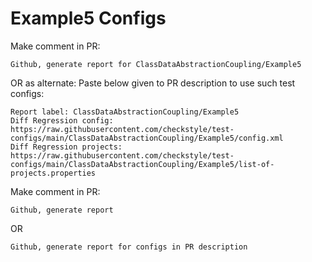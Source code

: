 # Example5 Configs
Make comment in PR:
```
Github, generate report for ClassDataAbstractionCoupling/Example5
```
OR as alternate:
Paste below given to PR description to use such test configs:
```
Report label: ClassDataAbstractionCoupling/Example5
Diff Regression config: https://raw.githubusercontent.com/checkstyle/test-configs/main/ClassDataAbstractionCoupling/Example5/config.xml
Diff Regression projects: https://raw.githubusercontent.com/checkstyle/test-configs/main/ClassDataAbstractionCoupling/Example5/list-of-projects.properties
```
Make comment in PR:
```
Github, generate report
```
OR
```
Github, generate report for configs in PR description
```
